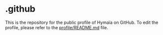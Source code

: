 # .github

This is the repository for the public profile of Hymaïa on GitHub. To edit the profile, please refer to the [profile/README.md](profile/README.md) file.